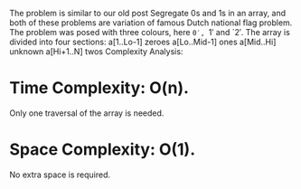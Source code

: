 The problem is similar to our old post Segregate 0s and 1s in an array, and both of these problems are variation of famous Dutch national flag problem.
The problem was posed with three colours, here `0′, `1′ and `2′. The array is divided into four sections:
a[1..Lo-1] zeroes
a[Lo..Mid-1] ones 
a[Mid..Hi] unknown
a[Hi+1..N] twos 
Complexity Analysis:

# Time Complexity: O(n).
Only one traversal of the array is needed.
# Space Complexity: O(1).
No extra space is required.